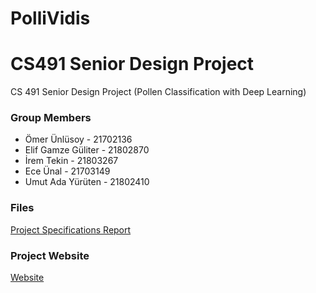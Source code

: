 # PolliVidis
# CS491 Senior Design Project

CS 491 Senior Design Project (Pollen Classification with Deep Learning)

### Group Members
  - Ömer Ünlüsoy 	        - 21702136  
  - Elif Gamze Güliter    - 21802870  
  - İrem Tekin		        - 21803267  
  - Ece Ünal			        - 21703149 
  - Umut Ada Yürüten		  - 21802410 

### Files
[Project Specifications Report](https://github.com/omerunlusoy/CS491_Senior_Design_Project/blob/main/Reports/Specification.pdf)

### Project Website
[Website](https://omerunlusoy.github.io/CS491_Senior_Design_Project/)
